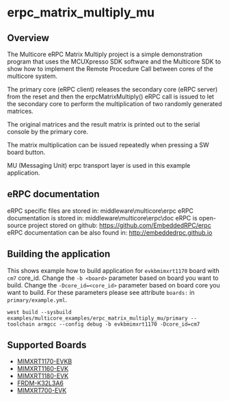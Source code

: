 # erpc_matrix_multiply_mu

## Overview

The Multicore eRPC Matrix Multiply project is a simple demonstration program that uses the
MCUXpresso SDK software and the Multicore SDK to show how to implement the Remote Procedure Call
between cores of the multicore system.

The primary core (eRPC client) releases the secondary core (eRPC server) from the reset and then
the erpcMatrixMultiply() eRPC call is issued to let the secondary core to perform the multiplication of
two randomly generated matrices.

The original matrices and the result matrix is printed out to the serial console by the primary core.

The matrix multiplication can be issued repeatedly when pressing a SW board button.

MU (Messaging Unit) erpc transport layer is used in this example application.

## eRPC documentation

eRPC specific files are stored in: middleware\multicore\erpc
eRPC documentation is stored in: middleware\multicore\erpc\doc
eRPC is open-source project stored on github: https://github.com/EmbeddedRPC/erpc
eRPC documentation can be also found in: http://embeddedrpc.github.io

## Building the application

This shows example how to build application for `evkbmimxrt1170` board with `cm7` core_id.
Change the `-b <board>` parameter based on board you want to build.
Change the `-Dcore_id=<core_id>` parameter based on board core you want to build.
For these parameters please see attribute `boards:` in `primary/example.yml`.

```
west build --sysbuild examples/multicore_examples/erpc_matrix_multiply_mu/primary --toolchain armgcc --config debug -b evkbmimxrt1170 -Dcore_id=cm7
```

## Supported Boards

- [MIMXRT1170-EVKB](../../_boards/evkbmimxrt1170/multicore_examples/erpc_matrix_multiply_mu/example_board_readme.md)
- [MIMXRT1160-EVK](../../_boards/evkmimxrt1160/multicore_examples/erpc_matrix_multiply_mu/example_board_readme.md)
- [MIMXRT1180-EVK](../../_boards/evkmimxrt1180/multicore_examples/erpc_matrix_multiply_mu/example_board_readme.md)
- [FRDM-K32L3A6](../../_boards/frdmk32l3a6/multicore_examples/erpc_matrix_multiply_mu/example_board_readme.md)
- [MIMXRT700-EVK](../../_boards/mimxrt700evk/multicore_examples/erpc_matrix_multiply_mu/example_board_readme.md)

